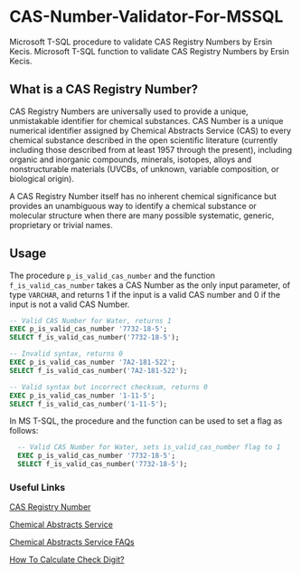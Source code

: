 # CAS-Number-Validator-For-MSSQL
Microsoft T-SQL procedure to validate CAS Registry Numbers by Ersin Kecis.
Microsoft T-SQL function to validate CAS Registry Numbers by Ersin Kecis.

## What is a CAS Registry Number?
CAS Registry Numbers are universally used to provide a unique, unmistakable identifier for chemical substances. CAS Number is a unique numerical identifier assigned by Chemical Abstracts Service (CAS) to every chemical substance described in the open scientific literature (currently including those described from at least 1957 through the present), including organic and inorganic compounds, minerals, isotopes, alloys and nonstructurable materials (UVCBs, of unknown, variable composition, or biological origin).

A CAS Registry Number itself has no inherent chemical significance but provides an unambiguous way to identify a chemical substance or molecular structure when there are many possible systematic, generic, proprietary or trivial names.

## Usage
The procedure `p_is_valid_cas_number` and the function `f_is_valid_cas_number` takes a CAS Number as the only input parameter, of type `VARCHAR`, and returns 1 if the input is a valid CAS number and 0 if the input is not a valid CAS Number.

```sql
-- Valid CAS Number for Water, returns 1
EXEC p_is_valid_cas_number '7732-18-5';
SELECT f_is_valid_cas_number('7732-18-5');

-- Invalid syntax, returns 0
EXEC p_is_valid_cas_number '7A2-181-522';
SELECT f_is_valid_cas_number('7A2-181-522');

-- Valid syntax but incorrect checksum, returns 0
EXEC p_is_valid_cas_number '1-11-5';
SELECT f_is_valid_cas_number('1-11-5');
```

In MS T-SQL, the procedure and the function can be used to set a flag as follows:
```sql
  -- Valid CAS Number for Water, sets is_valid_cas_number flag to 1
  EXEC p_is_valid_cas_number '7732-18-5';
  SELECT f_is_valid_cas_number('7732-18-5');
```


### Useful Links
[CAS Registry Number](http://en.wikipedia.org/wiki/CAS_Registry_Number)

[Chemical Abstracts Service](http://www.cas.org/)

[Chemical Abstracts Service FAQs](http://www.cas.org/about-cas/faqs)

[How To Calculate Check Digit?](https://www.cas.org/support/documentation/chemical-substances/checkdig)



